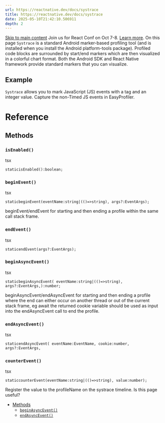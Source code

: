 ```yaml
---
url: https://reactnative.dev/docs/systrace
title: https://reactnative.dev/docs/systrace
date: 2025-05-10T21:42:10.506911
depth: 2
---
```


[Skip to main content](https://reactnative.dev/docs/systrace#__docusaurus_skipToContent_fallback)
Join us for React Conf on Oct 7-8. [Learn more](https://conf.react.dev).
On this page
`Systrace` is a standard Android marker-based profiling tool (and is installed when you install the Android platform-tools package). Profiled code blocks are surrounded by start/end markers which are then visualized in a colorful chart format. Both the Android SDK and React Native framework provide standard markers that you can visualize.
## Example[​](https://reactnative.dev/docs/systrace#example "Direct link to Example")
`Systrace` allows you to mark JavaScript (JS) events with a tag and an integer value. Capture the non-Timed JS events in EasyProfiler.
# Reference
## Methods[​](https://reactnative.dev/docs/systrace#methods "Direct link to Methods")
### `isEnabled()`[​](https://reactnative.dev/docs/systrace#isenabled "Direct link to isenabled")
tsx
```
staticisEnabled():boolean;
```

### `beginEvent()`[​](https://reactnative.dev/docs/systrace#beginevent "Direct link to beginevent")
tsx
```
staticbeginEvent(eventName:string|(()=>string), args?:EventArgs);
```

beginEvent/endEvent for starting and then ending a profile within the same call stack frame.
### `endEvent()`[​](https://reactnative.dev/docs/systrace#endevent "Direct link to endevent")
tsx
```
staticendEvent(args?:EventArgs);
```

### `beginAsyncEvent()`[​](https://reactnative.dev/docs/systrace#beginasyncevent "Direct link to beginasyncevent")
tsx
```
staticbeginAsyncEvent( eventName:string|(()=>string), args?:EventArgs,):number;
```

beginAsyncEvent/endAsyncEvent for starting and then ending a profile where the end can either occur on another thread or out of the current stack frame, eg await the returned cookie variable should be used as input into the endAsyncEvent call to end the profile.
### `endAsyncEvent()`[​](https://reactnative.dev/docs/systrace#endasyncevent "Direct link to endasyncevent")
tsx
```
staticendAsyncEvent( eventName:EventName, cookie:number, args?:EventArgs,
```

### `counterEvent()`[​](https://reactnative.dev/docs/systrace#counterevent "Direct link to counterevent")
tsx
```
staticcounterEvent(eventName:string|(()=>string), value:number);
```

Register the value to the profileName on the systrace timeline.
Is this page useful?
  * [Methods](https://reactnative.dev/docs/systrace#methods)
    * [`beginAsyncEvent()`](https://reactnative.dev/docs/systrace#beginasyncevent)
    * [`endAsyncEvent()`](https://reactnative.dev/docs/systrace#endasyncevent)



